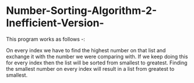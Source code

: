 # Number-Sorting-Algorithm-2-Inefficient-Version-


This program works as follows -:

On every index we have to find the highest number on that list and exchange it with the number we were comparing with. If we keep doing this for every index then the list will be sorted from smallest to greatest. Finding the smallest number on every index will result in a list from greatest to smallest.

